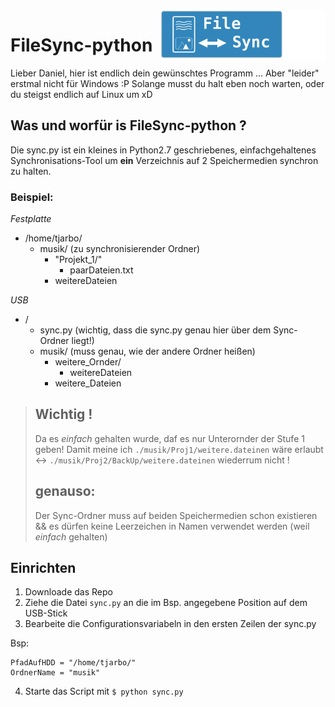 <a href="http://its.tjarbo.me">
    <img src="https://github.com/tjarbo/FileSync-python/blob/master/Ressourcen/logo.png" alt="FileSyncLogo" title="FileSync" align="right" height="80" />
</a>

# FileSync-python

Lieber Daniel,
hier ist endlich dein gewünschtes Programm ... Aber "leider" erstmal nicht für Windows :P Solange musst du halt eben noch warten, oder du steigst endlich auf Linux um xD

## Was und worfür is FileSync-python ?
Die sync.py ist ein kleines in Python2.7 geschriebenes, einfachgehaltenes Synchronisations-Tool um **ein** Verzeichnis auf 2 Speichermedien synchron zu halten.

### Beispiel:

_Festplatte_
- /home/tjarbo/
    - musik/ (zu synchronisierender Ordner)
        - "Projekt_1/"
            - paarDateien.txt
        - weitereDateien

_USB_
- /
    - sync.py (wichtig, dass die sync.py genau hier über dem Sync-Ordner liegt!)
    - musik/ (muss genau, wie der andere Ordner heißen)
      - weitere_Ornder/
        - weitereDateien
      - weitere_Dateien

> ## Wichtig !
> Da es _einfach_ gehalten wurde, daf es nur Unterornder der Stufe 1 geben! Damit meine ich ```./musik/Proj1/weitere.dateinen``` wäre erlaubt <-> ```./musik/Proj2/BackUp/weitere.dateinen``` wiederrum nicht !
> ## genauso:
> Der Sync-Ordner muss auf beiden Speichermedien schon existieren && es dürfen keine Leerzeichen in Namen verwendet werden (weil _einfach_ gehalten) 

## Einrichten
1. Downloade das Repo
2. Ziehe die Datei ```sync.py``` an die im Bsp. angegebene Position auf dem USB-Stick
3. Bearbeite die Configurationsvariabeln in den ersten Zeilen der sync.py

Bsp:
```
PfadAufHDD = "/home/tjarbo/" 
OrdnerName = "musik"
```

4. Starte das Script mit ```$ python sync.py```
